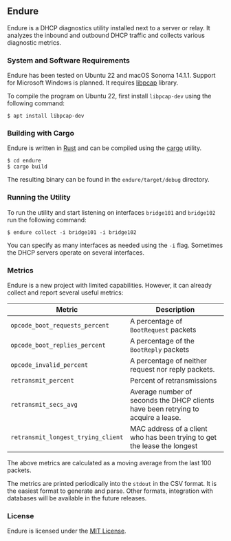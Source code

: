 ## Endure

Endure is a DHCP diagnostics utility installed next to a server or relay. It analyzes the inbound and outbound DHCP traffic and collects various diagnostic metrics.

### System and Software Requirements

Endure has been tested on Ubuntu 22 and macOS Sonoma 14.1.1. Support for Microsoft Windows is planned. It requires [libpcap](https://www.tcpdump.org) library.

To compile the program on Ubuntu 22, first install `libpcap-dev` using the following command:

```
$ apt install libpcap-dev
```

### Building with Cargo

Endure is written in [Rust](https://www.rust-lang.org) and can be compiled using the [cargo](https://doc.rust-lang.org/cargo/) utility.

```
$ cd endure
$ cargo build
```

The resulting binary can be found in the `endure/target/debug` directory.

### Running the Utility

To run the utility and start listening on interfaces `bridge101` and `bridge102` run the following command:

```
$ endure collect -i bridge101 -i bridge102
```

You can specify as many interfaces as needed using the `-i` flag. Sometimes the DHCP servers operate on several interfaces.

### Metrics

Endure is a new project with limited capabilities. However, it can already collect and report several useful metrics:

| Metric | Description |
|--------|-------------|
|`opcode_boot_requests_percent`|A percentage of `BootRequest` packets|
|`opcode_boot_replies_percent`|A percentage of the `BootReply` packets|
|`opcode_invalid_percent`|A percentage of neither request nor reply packets.|
|`retransmit_percent`|Percent of retransmissions|
|`retransmit_secs_avg`|Average number of seconds the DHCP clients have been retrying to acquire a lease.|
|`retransmit_longest_trying_client`|MAC address of a client who has been trying to get the lease the longest|

The above metrics are calculated as a moving average from the last 100 packets.

The metrics are printed periodically into the `stdout` in the CSV format. It is the easiest format to generate and parse. Other formats, integration with databases will be available in the future releases.

### License

Endure is licensed under the [MIT License](https://github.com/msiodelski/endure/blob/main/LICENSE).